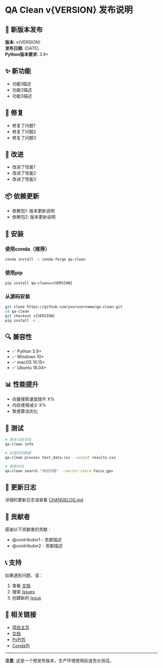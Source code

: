 # QA Clean v{VERSION} 发布说明

## 🎉 新版本发布

**版本**: v{VERSION}  
**发布日期**: {DATE}  
**Python版本要求**: 3.9+

## ✨ 新功能

- 功能1描述
- 功能2描述
- 功能3描述

## 🐛 修复

- 修复了问题1
- 修复了问题2
- 修复了问题3

## 🔧 改进

- 改进了性能1
- 改进了性能2
- 改进了性能3

## 📦 依赖更新

- 依赖包1: 版本更新说明
- 依赖包2: 版本更新说明

## 🚀 安装

### 使用conda（推荐）

```bash
conda install -c conda-forge qa-clean
```

### 使用pip

```bash
pip install qa-clean=={VERSION}
```

### 从源码安装

```bash
git clone https://github.com/yourusername/qa-clean.git
cd qa-clean
git checkout v{VERSION}
pip install -e .
```

## 🔍 兼容性

- ✅ Python 3.9+
- ✅ Windows 10+
- ✅ macOS 10.15+
- ✅ Ubuntu 18.04+

## 📊 性能提升

- 向量搜索速度提升 X%
- 内存使用减少 X%
- 聚类算法优化

## 🧪 测试

```bash
# 基本功能测试
qa-clean info

# 处理测试数据
qa-clean process test_data.csv --output results.csv

# 搜索测试
qa-clean search "测试问题" --vector-store faiss_gpu
```

## 📝 更新日志

详细的更新日志请查看 [CHANGELOG.md](CHANGELOG.md)

## 🤝 贡献者

感谢以下贡献者的贡献：

- @contributor1 - 贡献描述
- @contributor2 - 贡献描述

## 📞 支持

如果遇到问题，请：

1. 查看 [文档](https://github.com/yourusername/qa-clean)
2. 搜索 [Issues](https://github.com/yourusername/qa-clean/issues)
3. 创建新的 [Issue](https://github.com/yourusername/qa-clean/issues/new)

## 🔗 相关链接

- [项目主页](https://github.com/yourusername/qa-clean)
- [文档](https://github.com/yourusername/qa-clean)
- [PyPI包](https://pypi.org/project/qa-clean/)
- [Conda包](https://anaconda.org/conda-forge/qa-clean)

---

**注意**: 这是一个预发布版本，生产环境使用前请充分测试。
